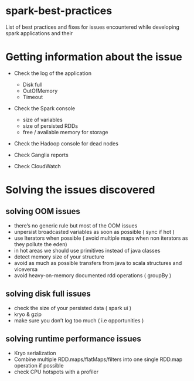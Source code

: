 # spark-best-practices
List of best practices and fixes for issues encountered while developing spark applications and their 

# Getting information about the issue
* Check the log of the application
  * Disk full
  * OutOfMemory
  * Timeout

* Check the Spark console
  * size of variables
  * size of persisted RDDs
  * free / available memory for storage

* Check the Hadoop console for dead nodes

* Check Ganglia reports

* Check CloudWatch

# Solving the issues discovered
 ## solving OOM issues
  * there’s no generic rule but most of the OOM issues
  * unpersist broadcasted variables as soon as possible ( sync if hot )
  * use Iterators when possible ( avoid multiple maps when non iterators as they pollute the eden)
  * in hot areas we should use primitives instead of java classes
  * detect memory size of your structure
  * avoid as much as possible transfers from java to scala structures and viceversa
  * avoid heavy-on-memory documented rdd operations ( groupBy )

 ## solving disk full issues
  * check the size of your persisted data ( spark ui )
  * kryo & gzip
  * make sure you don’t log too much ( i.e opportunities )

 ## solving runtime performance issues
  * Kryo serialization
  * Combine multiple RDD.maps/flatMaps/filters into one single RDD.map operation if possible
  * check CPU hotspots with a profiler

 
